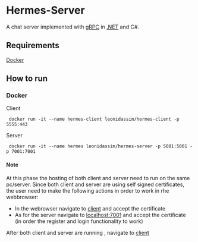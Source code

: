 # Hermes-Server
A  chat server implemented with [gRPC](https://grpc.io) in [.NET](https://dotnet.microsoft.com/) and C#.

## Requirements ##
[Docker](https://docs.docker.com/get-docker/) 

## How to run ##

### Docker ###

Client
```
 docker run -it --name hermes-client leonidassim/hermes-client -p 5555:443
```

Server
```
 docker run -it --name hermes leonidassim/hermes-server -p 5001:5001 -p 7001:7001
```

#### Note ####
At this phase the hosting of both client and server need to run on the same pc/server. Since both client and server are using self signed certificates, the user need to make the following actions in order to work in rhe webbrowser:
*  In the webrowser navigate to [client](https://localhost:5555) and accept the certificate
* As for the server navigate to [localhost:7001](https://localhost:7001) and accept the certificate (in order the register and login functionality to work)


After both client and server are running , navigate  to [client](https://localhost:5555)

